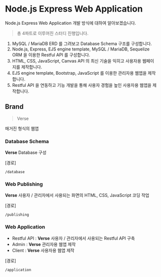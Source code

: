 # Node.js Express Web Application

Node.js Express Web Application 개발 방식에 대하여 알아보겠습니다.

> 총 4파트로 이루어진 스터디 진행입니다.

1. MySQL / MariaDB ERD 를 그려보고 Database Schema 구조를 구성합니다.
2. Node.js, Express, EJS engine template, MySQL / MariaDB, Sequelize ORM 을 이용한 Restful API 를 구성합니다.
3. HTML, CSS, JavaScript, Canvas API 의 최신 기술을 익히고 사용자용 웹페이지를 제작합니다.
4. EJS engine template, Bootstrap, JavaScript 를 이용한 관리자용 웹앱을 제작합니다.
5. Restful API 을 연동하고 기능 개발을 통해 사용자 경험을 높인 사용자용 웹앱을 제작합니다.

## Brand

> Verse

매거진 형식의 웹앱

### Database Schema

**Verse** Database 구성

[경로]
```
/database
```

### Web Publishing

**Verse** 사용자 / 관리자에서 사용되는 화면의 HTML, CSS, JavaScript 코딩 작업

[경로]
```
/publishing
```

### Web Application
- Restful API : **Verse** 사용자 / 관리자에서 사용되는 Restful API 구축
- Admin : **Verse** 관리자용 웹앱 제작
- Client : **Verse** 사용자용 웹앱 제작

[경로]
```
/application
```
